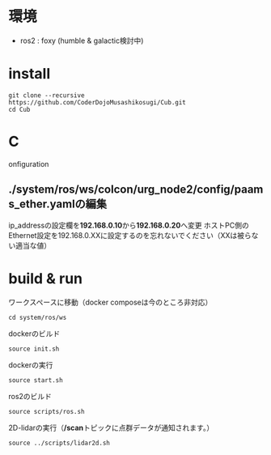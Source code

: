 # 環境
- ros2 : foxy (humble & galactic検討中)

# install
```
git clone --recursive https://github.com/CoderDojoMusashikosugi/Cub.git
cd Cub
```
# C
onfiguration
## **./system/ros/ws/colcon/urg_node2/config/paams_ether.yaml**の編集
ip_addressの設定欄を**192.168.0.10**から**192.168.0.20**へ変更
ホストPC側のEthernet設定を192.168.0.XXに設定するのを忘れないでください（XXは被らない適当な値）

# build & run

ワークスペースに移動（docker composeは今のところ非対応）
```
cd system/ros/ws
```

dockerのビルド
```
source init.sh
```

dockerの実行
```
source start.sh
```

ros2のビルド
```
source scripts/ros.sh
```

2D-lidarの実行（**/scan**トピックに点群データが通知されます。）
```
source ../scripts/lidar2d.sh
```

